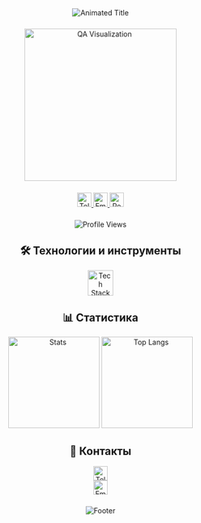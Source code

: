 <div align="center">
  <img src="https://readme-typing-svg.demolab.com?font=Fira+Code&size=30&duration=2000&pause=500&color=5D3FD3&center=true&vCenter=true&width=600&lines=QA+Engineer;Automation+Testing;API+Testing;CI%2FCD+Integration" alt="Animated Title" />
</div>

###

<div align="center">
  <img height="300" src="https://i.imgur.com/9I71tLv.gif" alt="QA Visualization">
</div>

###

<div align="center">
  <a href="https://t.me/zoom9595">
    <img src="https://img.shields.io/badge/-Telegram-2CA5E0?style=flat-square&logo=telegram&logoColor=white" height="28" alt="Telegram">
  </a>
  <a href="mailto:Naii3301@yandex.ru">
    <img src="https://img.shields.io/badge/-Email-D44638?style=flat-square&logo=gmail&logoColor=white" height="28" alt="Email">
  </a>
  <a href="https://hh.ru/resume/YOUR_ID">
    <img src="https://img.shields.io/badge/-Резюме-HH.ru-red?style=flat-square" height="28" alt="Resume">
  </a>
</div>

###

<div align="center">
  <img src="https://komarev.com/ghpvc/?username=YOUR_USERNAME&style=flat-square&color=blueviolet" alt="Profile Views">
</div>

###

<h2 align="center">🛠 Технологии и инструменты</h2>

<div align="center">
  <img src="https://skillicons.dev/icons?i=python,pytest,selenium,postman,jira,git,github,jenkins,docker,postgres,grafana,kafka" height="50" alt="Tech Stack">
</div>

###

<h2 align="center">📊 Статистика</h2>

<div align="center">
  <img src="https://github-readme-stats.vercel.app/api?username=YOUR_USERNAME&show_icons=true&theme=radical&hide_border=true&bg_color=30,0d0d0d,1a1a2e&title_color=5D3FD3&icon_color=5D3FD3" height="180" alt="Stats">
  <img src="https://github-readme-stats.vercel.app/api/top-langs/?username=YOUR_USERNAME&layout=compact&theme=radical&hide_border=true&bg_color=30,1a1a2e,0d0d0d&title_color=5D3FD3" height="180" alt="Top Langs">
</div>

###

<h2 align="center">🔗 Контакты</h2>

<div align="center">
  <a href="https://t.me/zoom9595">
    <img src="https://img.shields.io/badge/Telegram-%40zoom9595-2CA5E0?style=for-the-badge&logo=telegram" height="28" alt="Telegram">
  </a>
  <br>
  <a href="mailto:Naii3301@yandex.ru">
    <img src="https://img.shields.io/badge/Email-Naii3301%40yandex.ru-D44638?style=for-the-badge&logo=gmail" height="28" alt="Email">
  </a>
</div>

###

<div align="center">
  <img src="https://capsule-render.vercel.app/api?type=waving&color=gradient&height=80&section=footer&animation=fadeIn" alt="Footer">
</div>
